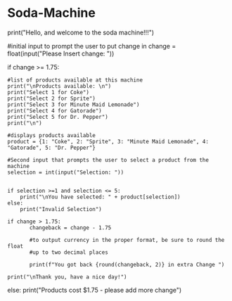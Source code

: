 # Soda-Machine
print("Hello, and welcome to the soda machine!!!") 

#initial input to prompt the user to put change in
change = float(input("Please Insert change: "))

if change >= 1.75:
    
    #list of products available at this machine
    print("\nProducts available: \n")
    print("Select 1 for Coke")
    print("Select 2 for Sprite")
    print("Select 3 for Minute Maid Lemonade")
    print("Select 4 for Gatorade")
    print("Select 5 for Dr. Pepper")
    print("\n")
    
    #displays products available 
    product = {1: "Coke", 2: "Sprite", 3: "Minute Maid Lemonade", 4: "Gatorade", 5: "Dr. Pepper"}
    
    #Second input that prompts the user to select a product from the machine
    selection = int(input("Selection: "))

    
    if selection >=1 and selection <= 5: 
        print("\nYou have selected: " + product[selection])
    else: 
        print("Invalid Selection")
    
    if change > 1.75:
           changeback = change - 1.75
           
           #to output currency in the proper format, be sure to round the float
           #up to two decimal places
           
           print(f"You got back {round(changeback, 2)} in extra Change ")
    
    print("\nThank you, have a nice day!")

else: 
    print("Products cost $1.75 - please add more change")
